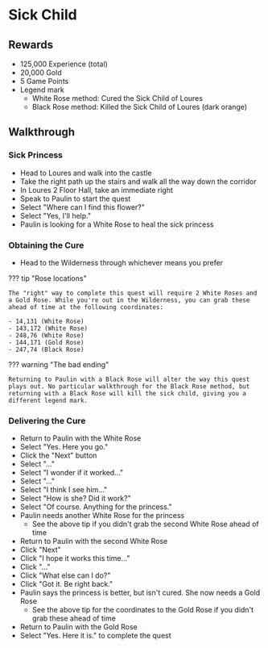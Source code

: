 # Sick Child

## Rewards

- 125,000 Experience (total)
- 20,000 Gold
- 5 Game Points
- Legend mark
    - White Rose method: Cured the Sick Child of Loures
    - Black Rose method: Killed the Sick Child of Loures (dark orange)

## Walkthrough

### Sick Princess

- Head to Loures and walk into the castle
- Take the right path up the stairs and walk all the way down the corridor
- In Loures 2 Floor Hall, take an immediate right
- Speak to Paulin to start the quest
- Select "Where can I find this flower?"
- Select "Yes, I'll help."
- Paulin is looking for a White Rose to heal the sick princess

### Obtaining the Cure

- Head to the Wilderness through whichever means you prefer

??? tip "Rose locations"

    The "right" way to complete this quest will require 2 White Roses and a Gold Rose. While you're out in the Wilderness, you can grab these ahead of time at the following coordinates:

    - 14,131 (White Rose)
    - 143,172 (White Rose)
    - 248,76 (White Rose)
    - 144,171 (Gold Rose)
    - 247,74 (Black Rose)

??? warning "The bad ending"

    Returning to Paulin with a Black Rose will alter the way this quest plays out. No particular walkthrough for the Black Rose method, but returning with a Black Rose will kill the sick child, giving you a different legend mark.

### Delivering the Cure

- Return to Paulin with the White Rose
- Select "Yes. Here you go."
- Click the "Next" button
- Select "..."
- Select "I wonder if it worked..."
- Select "..."
- Select "I think I see him..."
- Select "How is she? Did it work?"
- Select "Of course. Anything for the princess."
- Paulin needs another White Rose for the princess
    - See the above tip if you didn't grab the second White Rose ahead of time
- Return to Paulin with the second White Rose
- Click "Next"
- Click "I hope it works this time..."
- Click "..."
- Click "What else can I do?"
- Click "Got it. Be right back."
- Paulin says the princess is better, but isn't cured. She now needs a Gold Rose
    - See the above tip for the coordinates to the Gold Rose if you didn't grab these ahead of time
- Return to Paulin with the Gold Rose
- Select "Yes. Here it is." to complete the quest
